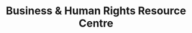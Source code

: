 ---
facebook: https://facebook.com/BHRRC
linkedin: https://www.linkedin.com/company/bhrrc
logohandle: business-humanrights
sort: business-humanrights
title: Business & Human Rights Resource Centre
twitter: https://x.com/BHRRC
website: https://www.business-humanrights.org/
---